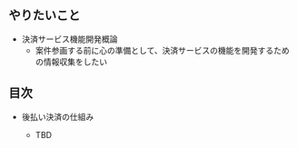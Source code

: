 ## やりたいこと

- 決済サービス機能開発概論
   - 案件参画する前に心の準備として、決済サービスの機能を開発するための情報収集をしたい

## 目次

- 後払い決済の仕組み

  - TBD
